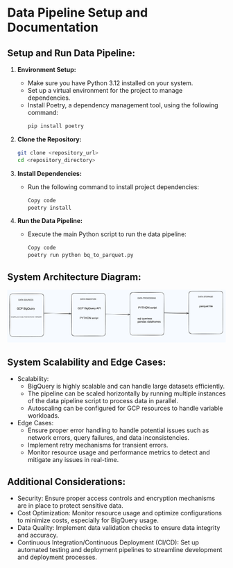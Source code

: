 # Data Pipeline Setup and Documentation

## Setup and Run Data Pipeline:

1. **Environment Setup:**
   - Make sure you have Python 3.12 installed on your system.
   - Set up a virtual environment for the project to manage dependencies.
   - Install Poetry, a dependency management tool, using the following command:
     ```bash
     pip install poetry
     ```

2. **Clone the Repository:**
     ```bash
     git clone <repository_url>
     cd <repository_directory>


3. **Install Dependencies:**
   - Run the following command to install project dependencies:
     ```bash
     Copy code
     poetry install

4. **Run the Data Pipeline:**
   - Execute the main Python script to run the data pipeline:
     ```bash
     Copy code
     poetry run python bq_to_parquet.py

## System Architecture Diagram:

![Workflow](draft_workflow.png)




## System Scalability and Edge Cases:
- Scalability:
   - BigQuery is highly scalable and can handle large datasets efficiently.
   - The pipeline can be scaled horizontally by running multiple instances of the data pipeline script to process data in parallel.
   - Autoscaling can be configured for GCP resources to handle variable workloads.
- Edge Cases:
   - Ensure proper error handling to handle potential issues such as network errors, query failures, and data inconsistencies.
   - Implement retry mechanisms for transient errors.
   - Monitor resource usage and performance metrics to detect and mitigate any issues in real-time.

## Additional Considerations:
- Security: Ensure proper access controls and encryption mechanisms are in place to protect sensitive data.
- Cost Optimization: Monitor resource usage and optimize configurations to minimize costs, especially for BigQuery usage.
- Data Quality: Implement data validation checks to ensure data integrity and accuracy.
- Continuous Integration/Continuous Deployment (CI/CD): Set up automated testing and deployment pipelines to streamline development and deployment processes.

